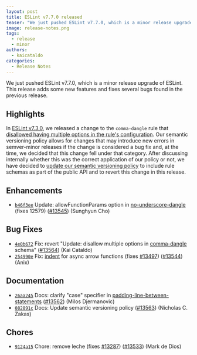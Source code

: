```yaml
---
layout: post
title: ESLint v7.7.0 released
teaser: "We just pushed ESLint v7.7.0, which is a minor release upgrade of ESLint. This release adds some new features and fixes several bugs found in the previous release."
image: release-notes.png
tags:
  - release
  - minor
authors:
  - kaicataldo
categories:
  - Release Notes
---
```


We just pushed ESLint v7.7.0, which is a minor release upgrade of ESLint. This release adds some new features and fixes several bugs found in the previous release.


## Highlights

In [ESLint v7.3.0](https://eslint.org/blog/2020/06/eslint-v7.3.0-released), we released a change to the `comma-dangle` rule that [disallowed having multiple options in the rule's configuration](https://github.com/eslint/eslint/pull/13166). Our semantic versioning policy allows for changes that may introduce new errors in semver-minor releases if the change is considered a bug fix and, at the time, we decided that this change fell under that category. After discussing internally whether this was the correct application of our policy or not, we have decided to [update our semantic versioning policy](https://github.com/eslint/eslint/pull/13563) to include rule schemas as part of the public API and to revert this change in this release.




## Enhancements


* [`b46f3ee`](https://github.com/eslint/eslint/commit/b46f3ee0dae4add9df99cae940b641ad8de58b9e) Update: allowFunctionParams option in [no-underscore-dangle](/docs/rules/no-underscore-dangle) (fixes 12579) ([#13545](https://github.com/eslint/eslint/issues/13545)) (Sunghyun Cho)




## Bug Fixes


* [`4e0b672`](https://github.com/eslint/eslint/commit/4e0b672eb4bf39f7502a550b08b25a56a196f19f) Fix: revert "Update: disallow multiple options in [comma-dangle](/docs/rules/comma-dangle) schema" ([#13564](https://github.com/eslint/eslint/issues/13564)) (Kai Cataldo)
* [`254990e`](https://github.com/eslint/eslint/commit/254990e87914457ca25ea2d7ee012964e56fc9e5) Fix: [indent](/docs/rules/indent) for async arrow functions (fixes [#13497](https://github.com/eslint/eslint/issues/13497)) ([#13544](https://github.com/eslint/eslint/issues/13544)) (Anix)




## Documentation


* [`26aa245`](https://github.com/eslint/eslint/commit/26aa2452b5f407fabc25dad21182180e4d3be532) Docs: clarify "case" specifier in [padding-line-between-statements](/docs/rules/padding-line-between-statements) ([#13562](https://github.com/eslint/eslint/issues/13562)) (Milos Djermanovic)
* [`082891c`](https://github.com/eslint/eslint/commit/082891c042d72953fe86cd3ce9c96e661760793d) Docs: Update semantic versioning policy ([#13563](https://github.com/eslint/eslint/issues/13563)) (Nicholas C. Zakas)








## Chores


* [`9124a15`](https://github.com/eslint/eslint/commit/9124a1599638a1caf4b7e252d1cb66abdc5e51c6) Chore: remove leche (fixes [#13287](https://github.com/eslint/eslint/issues/13287)) ([#13533](https://github.com/eslint/eslint/issues/13533)) (Mark de Dios)


